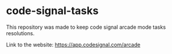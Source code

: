 # code-signal-tasks
This repository was made to keep code signal arcade mode tasks resolutions.

Link to the website: https://app.codesignal.com/arcade
